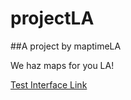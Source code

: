 # projectLA

##A project by maptimeLA

We haz maps for you LA!

[Test Interface Link](http://162.243.139.225)
